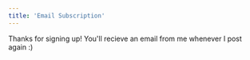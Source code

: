 ```yaml
---
title: 'Email Subscription'
---
```




Thanks for signing up! You'll recieve an email from me whenever I post again :) 